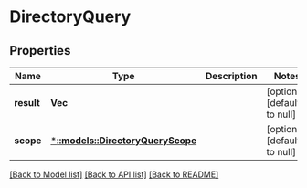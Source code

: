 # DirectoryQuery

## Properties
Name | Type | Description | Notes
------------ | ------------- | ------------- | -------------
**result** | **Vec<String>** |  | [optional] [default to null]
**scope** | [***::models::DirectoryQueryScope**](DirectoryQuery_scope.md) |  | [optional] [default to null]

[[Back to Model list]](../README.md#documentation-for-models) [[Back to API list]](../README.md#documentation-for-api-endpoints) [[Back to README]](../README.md)


